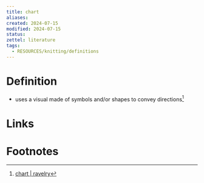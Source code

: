 ```yaml
---
title: chart
aliases: 
created: 2024-07-15
modified: 2024-07-15
status: 
zettel: literature
tags:
  - RESOURCES/knitting/definitions
---
```

# Definition
- uses a visual  made of symbols and/or shapes to convey directions[^1]

# Links
# Footnotes

[^1]: [chart | ravelry](https://www.ravelry.com/patterns/attributes/chart)